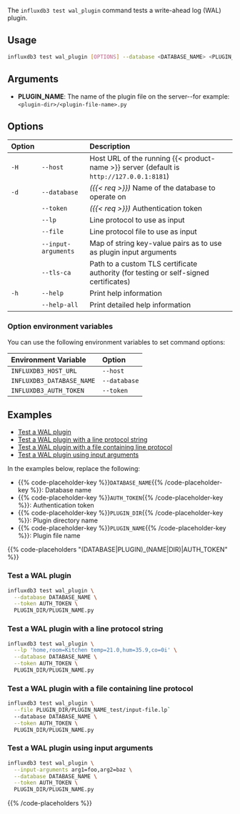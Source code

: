 
The `influxdb3 test wal_plugin` command tests a write-ahead log (WAL) plugin.

## Usage

<!--pytest.mark.skip-->

```bash
influxdb3 test wal_plugin [OPTIONS] --database <DATABASE_NAME> <PLUGIN_NAME>
```

## Arguments

- **PLUGIN_NAME**: The name of the plugin file on the server--for example:
  `<plugin-dir>/<plugin-file-name>.py`

## Options

| Option |                     | Description                                                                              |
| :----- | :------------------ | :--------------------------------------------------------------------------------------- |
| `-H`   | `--host`            | Host URL of the running {{< product-name >}} server (default is `http://127.0.0.1:8181`) |
| `-d`   | `--database`        | _({{< req >}})_ Name of the database to operate on                                       |
|        | `--token`           | _({{< req >}})_ Authentication token                                                     |
|        | `--lp`              | Line protocol to use as input                                                            |
|        | `--file`            | Line protocol file to use as input                                                       |
|        | `--input-arguments` | Map of string key-value pairs as to use as plugin input arguments                        |
|        | `--tls-ca`          | Path to a custom TLS certificate authority (for testing or self-signed certificates)     |
| `-h`   | `--help`            | Print help information                                                                   |
|        | `--help-all`        | Print detailed help information                                                          |


### Option environment variables

You can use the following environment variables to set command options:

| Environment Variable      | Option       |
| :------------------------ | :----------- |
| `INFLUXDB3_HOST_URL`      | `--host`     |
| `INFLUXDB3_DATABASE_NAME` | `--database` |
| `INFLUXDB3_AUTH_TOKEN`    | `--token`    |

## Examples

- [Test a WAL plugin](#test-a-wal-plugin)
- [Test a WAL plugin with a line protocol string](#test-a-wal-plugin-with-a-line-protocol-string)
- [Test a WAL plugin with a file containing line protocol](#test-a-wal-plugin-with-a-file-containing-line-protocol)
- [Test a WAL plugin using input arguments](#test-a-wal-plugin-using-input-arguments)

In the examples below, replace the following:

- {{% code-placeholder-key %}}`DATABASE_NAME`{{% /code-placeholder-key %}}:
  Database name
- {{% code-placeholder-key %}}`AUTH_TOKEN`{{% /code-placeholder-key %}}: 
  Authentication token
- {{% code-placeholder-key %}}`PLUGIN_DIR`{{% /code-placeholder-key %}}: 
  Plugin directory name
- {{% code-placeholder-key %}}`PLUGIN_NAME`{{% /code-placeholder-key %}}: 
  Plugin file name

{{% code-placeholders "(DATABASE|PLUGIN)_(NAME|DIR)|AUTH_TOKEN" %}}

### Test a WAL plugin

<!--pytest.mark.skip-->

```bash
influxdb3 test wal_plugin \
  --database DATABASE_NAME \
  --token AUTH_TOKEN \
  PLUGIN_DIR/PLUGIN_NAME.py
```

### Test a WAL plugin with a line protocol string

<!--pytest.mark.skip-->

```bash
influxdb3 test wal_plugin \
  --lp 'home,room=Kitchen temp=21.0,hum=35.9,co=0i' \
  --database DATABASE_NAME \
  --token AUTH_TOKEN \
  PLUGIN_DIR/PLUGIN_NAME.py
```

### Test a WAL plugin with a file containing line protocol

<!--pytest.mark.skip-->

```bash
influxdb3 test wal_plugin \
  --file PLUGIN_DIR/PLUGIN_NAME_test/input-file.lp`
  --database DATABASE_NAME \
  --token AUTH_TOKEN \
  PLUGIN_DIR/PLUGIN_NAME.py
```

### Test a WAL plugin using input arguments

<!--pytest.mark.skip-->

```bash
influxdb3 test wal_plugin \
  --input-arguments arg1=foo,arg2=baz \
  --database DATABASE_NAME \
  --token AUTH_TOKEN \
  PLUGIN_DIR/PLUGIN_NAME.py
```

{{% /code-placeholders %}}
